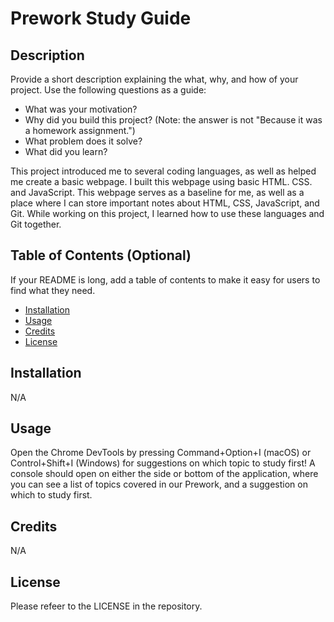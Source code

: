 # Prework Study Guide

## Description

Provide a short description explaining the what, why, and how of your project. Use the following questions as a guide:

- What was your motivation?
- Why did you build this project? (Note: the answer is not "Because it was a homework assignment.")
- What problem does it solve?
- What did you learn?

This project introduced me to several coding languages, as well as helped me create a basic webpage. 
I built this webpage using basic HTML. CSS. and JavaScript. This webpage serves as a baseline for me, as well as a place where I can store important notes about HTML, CSS, JavaScript, and Git. While working on this project, I learned how to use these languages and Git together.

## Table of Contents (Optional)

If your README is long, add a table of contents to make it easy for users to find what they need.

- [Installation](#installation)
- [Usage](#usage)
- [Credits](#credits)
- [License](#license)

## Installation

N/A

## Usage

Open the Chrome DevTools by pressing Command+Option+I (macOS) or Control+Shift+I (Windows) for suggestions on which topic to study first! A console should open on either the side or bottom of the application, where you can see a list of topics covered  in our Prework, and a suggestion on which to study first. 

## Credits

N/A

## License

Please refeer to the LICENSE in the repository.
